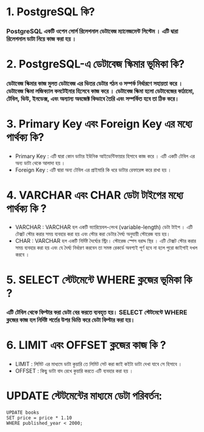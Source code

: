 # 1. PostgreSQL কি? 
### PostgreSQL একটি ওপেন সোর্স রিলেশনাল ডেটাবেজ ম্যানেজমেন্ট সিস্টেম  । এটি দ্বারা রিলেশনাল ডাটা নিয়ে কাজ করা হয় । 

# 2. PostgreSQL-এ ডেটাবেজ স্কিমার ভূমিকা কি?
### ডেটাবেজ স্কিমার  কাজ মুলত ডেটাবেজ এর ভিতর ডেটার গঠন ও সম্পর্ক নির্ধারণে সহায়তা করে । ডেটাবেজ স্কিমা লজিক্যাল কনটেইনার হিসেবে কাজ করে । ডেটাবেজ স্কিমা হলো ডেটাবেজের কাঠামো, টেবিল, ভিউ, ইনডেক্স, এবং অন্যান্য অবজেক্ট কিভাবে তৈরি এবং সম্পর্কিত হবে তা ঠিক করে।

# 3. Primary Key এবং Foreign Key এর মধ্যে পার্থক্য কি?
###
- Primary Key :  এটি দ্বারা কোন ডাটার ইউনিক আইডেন্টিফায়ার হিসাবে কাজ করে । এটি একটি টেবিল এর অন্য ডাটা থেকে আলাদা হয় । 
- Foreign Key : এটি দ্বারা অন্য টেবিল এর প্রাইমারি কি ধরে ডাটার রেফারেন্স করে রাখা হয় । 

# 4. VARCHAR এবং CHAR ডেটা টাইপের মধ্যে পার্থক্য কি ? 
###  
- VARCHAR : VARCHAR হল একটি ভ্যারিয়েবল-লেংথ (variable-length) ডেটা টাইপ ।  এটি টেক্সট স্টোর করার সময় ব্যবহার করা হয় এবং স্টোর করা ডেটার দৈর্ঘ্য অনুযায়ী স্টোরেজ ব্যয় হয়।
- CHAR : VARCHAR হল একটি নির্দিষ্ট দৈর্ঘ্যের স্ট্রিং। স্টোরেজ স্পেস বরাদ্দ স্থির ।  এটি টেক্সট স্টোর করার সময় ব্যবহার করা হয় এবং যে দৈর্ঘ্য নির্ধারণ করবেন তা সমস্ত রেকর্ডে অবশ্যই পূর্ণ হবে না হলে পুরো জাইগাই দখল করবে ।

# 5. SELECT স্টেটমেন্টে WHERE ক্লজের ভূমিকা কি ? 
### এটি টেবিল থেকে ফিল্টার করা ডেটা বের করতে ব্যবহৃত হয়। SELECT স্টেটমেন্টে WHERE ক্লজের কাজ হল নির্দিষ্ট শর্তের উপর ভিত্তি করে ডেটা ফিল্টার করা হয়।

# 6. LIMIT এবং OFFSET ক্লজের কাজ কি ? 
### 
- LIMIT : লিমিট এর মাধ্যমে ডাটা কুয়ারি তে লিমিট সেট করা জাই কইটা ডাটা দেখা যাবে সে হিসাবে । 
- OFFSET : কিছু ডাটা বাদ রেখে কুয়ারি করতে এটি ব্যবহার করা হয় । 

# UPDATE স্টেটমেন্টের মাধ্যমে ডেটা পরিবর্তন:
```
UPDATE books 
SET price = price * 1.10 
WHERE published_year < 2000;

```
